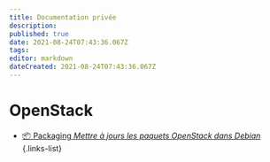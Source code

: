 ```yaml
---
title: Documentation privée
description: 
published: true
date: 2021-08-24T07:43:36.067Z
tags: 
editor: markdown
dateCreated: 2021-08-24T07:43:36.067Z
---
```


# OpenStack
- [📦 Packaging *Mettre à jours les paquets OpenStack dans Debian*](/Documentation-privée/openstack-packaging)
{.links-list}